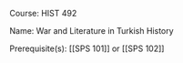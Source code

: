 




Course: HIST 492

Name: War and Literature in Turkish History

Prerequisite(s): [[SPS 101]] or [[SPS 102]]